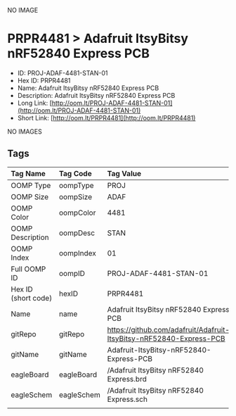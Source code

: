 


  
NO IMAGE  
# PRPR4481 > Adafruit ItsyBitsy nRF52840 Express PCB

- ID: PROJ-ADAF-4481-STAN-01
- Hex ID: PRPR4481
- Name: Adafruit ItsyBitsy nRF52840 Express PCB
- Description: Adafruit ItsyBitsy nRF52840 Express PCB
- Long Link: [http://oom.lt/PROJ-ADAF-4481-STAN-01](http://oom.lt/PROJ-ADAF-4481-STAN-01)
- Short Link: [http://oom.lt/PRPR4481](http://oom.lt/PRPR4481)
  
NO IMAGES  
## Tags
  

|Tag Name|Tag Code|Tag Value|
| :--- | :--- | :--- |
|OOMP Type|oompType|PROJ|
|OOMP Size|oompSize|ADAF|
|OOMP Color|oompColor|4481|
|OOMP Description|oompDesc|STAN|
|OOMP Index|oompIndex|01|
|Full OOMP ID|oompID|PROJ-ADAF-4481-STAN-01|
|Hex ID (short code)|hexID|PRPR4481|
|Name|name|Adafruit ItsyBitsy nRF52840 Express PCB|
|gitRepo|gitRepo|https://github.com/adafruit/Adafruit-ItsyBitsy-nRF52840-Express-PCB|
|gitName|gitName|Adafruit-ItsyBitsy-nRF52840-Express-PCB|
|eagleBoard|eagleBoard|/Adafruit ItsyBitsy nRF52840 Express.brd|
|eagleSchem|eagleSchem|/Adafruit ItsyBitsy nRF52840 Express.sch|
||||
